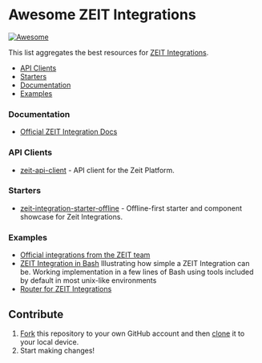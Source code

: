# Awesome ZEIT Integrations

[![Awesome](https://cdn.rawgit.com/sindresorhus/awesome/d7305f38d29fed78fa85652e3a63e154dd8e8829/media/badge.svg)](https://github.com/sindresorhus/awesome)

This list aggregates the best resources for [ZEIT Integrations](https://zeit.co/integrations).

- [API Clients](#api-clients)
- [Starters](#starters)
- [Documentation](#documentation)
- [Examples](#examples)
### Documentation

- [Official ZEIT Integration Docs](https://zeit.co/docs/integrations/)

### API Clients

- [zeit-api-client](https://github.com/manguluka/zeit-api-client) - API client for the Zeit Platform.

### Starters

- [zeit-integration-starter-offline](https://github.com/manguluka/zeit-integration-starter-offline) - Offline-first starter and component showcase for Zeit Integrations.

### Examples

- [Official integrations from the ZEIT team](https://github.com/zeit/integrations)
- [ZEIT Integration in Bash](https://github.com/manguluka/zeit-integration-bash) Illustrating how simple a ZEIT Integration can be. Working implementation in a few lines of Bash using tools included by default in most unix-like environments
- [Router for ZEIT Integrations](https://github.com/ph1p/zeit-integration-router)

## Contribute

1. [Fork](https://help.github.com/articles/fork-a-repo/) this repository to your own GitHub account and then [clone](https://help.github.com/articles/cloning-a-repository/) it to your local device.
2. Start making changes!
